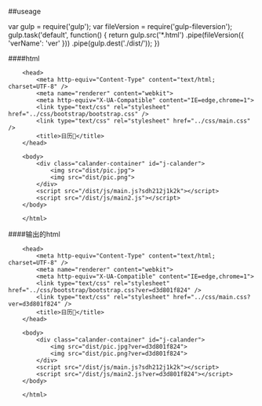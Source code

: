 ##useage
  
  var gulp = require('gulp');
	var fileVersion = require('gulp-fileversion');
	gulp.task('default', function() {
	  return gulp.src('*.html')
	  			.pipe(fileVersion({ 'verName': 'ver' }))
	  			.pipe(gulp.dest('./dist/'));
	})	

		


####html
		<!DOCTYPE HTML>
		<html>

		<head>
		    <meta http-equiv="Content-Type" content="text/html; charset=UTF-8" />
		    <meta name="renderer" content="webkit">
		    <meta http-equiv="X-UA-Compatible" content="IE=edge,chrome=1">
		    <link type="text/css" rel="stylesheet" href="../css/bootstrap/bootstrap.css" />
		    <link type="text/css" rel="stylesheet" href="../css/main.css" />
		    <title>日历📅</title>
		</head>

		<body>
		    <div class="calander-container" id="j-calander">
		    	<img src="dist/pic.jpg">
		    	<img src="dist/pic.png">
		    </div>
		    <script src="/dist/js/main.js?sdh212j1k2k"></script>
		    <script src="/dist/js/main2.js"></script>
		</body>

		</html>
####输出的html
		<!DOCTYPE HTML>
		<html>

		<head>
		    <meta http-equiv="Content-Type" content="text/html; charset=UTF-8" />
		    <meta name="renderer" content="webkit">
		    <meta http-equiv="X-UA-Compatible" content="IE=edge,chrome=1">
		    <link type="text/css" rel="stylesheet" href="../css/bootstrap/bootstrap.css?ver=d3d801f824" />
		    <link type="text/css" rel="stylesheet" href="../css/main.css?ver=d3d801f824" />
		    <title>日历📅</title>
		</head>

		<body>
		    <div class="calander-container" id="j-calander">
		    	<img src="dist/pic.jpg?ver=d3d801f824">
		    	<img src="dist/pic.png?ver=d3d801f824">
		    </div>
		    <script src="/dist/js/main.js?sdh212j1k2k"></script>
		    <script src="/dist/js/main2.js?ver=d3d801f824"></script>
		</body>

		</html>